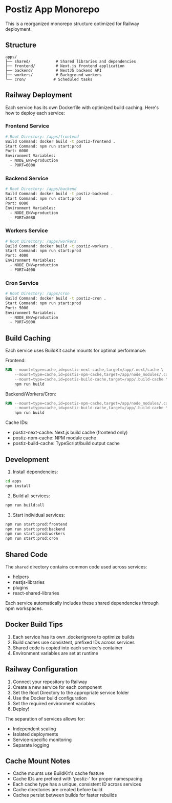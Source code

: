 # Postiz App Monorepo

This is a reorganized monorepo structure optimized for Railway deployment.

## Structure

```
apps/
├── shared/           # Shared libraries and dependencies
├── frontend/         # Next.js frontend application
├── backend/          # NestJS backend API
├── workers/          # Background workers
└── cron/            # Scheduled tasks
```

## Railway Deployment

Each service has its own Dockerfile with optimized build caching. Here's how to deploy each service:

### Frontend Service
```bash
# Root Directory: /apps/frontend
Build Command: docker build -t postiz-frontend .
Start Command: npm run start:prod
Port: 6000
Environment Variables:
  - NODE_ENV=production
  - PORT=6000
```

### Backend Service
```bash
# Root Directory: /apps/backend
Build Command: docker build -t postiz-backend .
Start Command: npm run start:prod
Port: 8080
Environment Variables:
  - NODE_ENV=production
  - PORT=8080
```

### Workers Service
```bash
# Root Directory: /apps/workers
Build Command: docker build -t postiz-workers .
Start Command: npm run start:prod
Port: 4000
Environment Variables:
  - NODE_ENV=production
  - PORT=4000
```

### Cron Service
```bash
# Root Directory: /apps/cron
Build Command: docker build -t postiz-cron .
Start Command: npm run start:prod
Port: 5000
Environment Variables:
  - NODE_ENV=production
  - PORT=5000
```

## Build Caching

Each service uses BuildKit cache mounts for optimal performance:

Frontend:
```dockerfile
RUN --mount=type=cache,id=postiz-next-cache,target=/app/.next/cache \
    --mount=type=cache,id=postiz-npm-cache,target=/app/node_modules/.cache \
    --mount=type=cache,id=postiz-build-cache,target=/app/.build-cache \
    npm run build
```

Backend/Workers/Cron:
```dockerfile
RUN --mount=type=cache,id=postiz-npm-cache,target=/app/node_modules/.cache \
    --mount=type=cache,id=postiz-build-cache,target=/app/.build-cache \
    npm run build
```

Cache IDs:
- postiz-next-cache: Next.js build cache (frontend only)
- postiz-npm-cache: NPM module cache
- postiz-build-cache: TypeScript/build output cache

## Development

1. Install dependencies:
```bash
cd apps
npm install
```

2. Build all services:
```bash
npm run build:all
```

3. Start individual services:
```bash
npm run start:prod:frontend
npm run start:prod:backend
npm run start:prod:workers
npm run start:prod:cron
```

## Shared Code

The `shared` directory contains common code used across services:
- helpers
- nestjs-libraries
- plugins
- react-shared-libraries

Each service automatically includes these shared dependencies through npm workspaces.

## Docker Build Tips

1. Each service has its own .dockerignore to optimize builds
2. Build caches use consistent, prefixed IDs across services
3. Shared code is copied into each service's container
4. Environment variables are set at runtime

## Railway Configuration

1. Connect your repository to Railway
2. Create a new service for each component
3. Set the Root Directory to the appropriate service folder
4. Use the Docker build configuration
5. Set the required environment variables
6. Deploy!

The separation of services allows for:
- Independent scaling
- Isolated deployments
- Service-specific monitoring
- Separate logging

## Cache Mount Notes

- Cache mounts use BuildKit's cache feature
- Cache IDs are prefixed with 'postiz-' for proper namespacing
- Each cache type has a unique, consistent ID across services
- Cache directories are created before build
- Caches persist between builds for faster rebuilds
